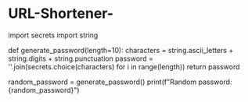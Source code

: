 # URL-Shortener-
import secrets
import string

def generate_password(length=10):
    characters = string.ascii_letters + string.digits + string.punctuation
    password = ''.join(secrets.choice(characters) for i in range(length))
    return password

random_password = generate_password()
print(f"Random password: {random_password}")
